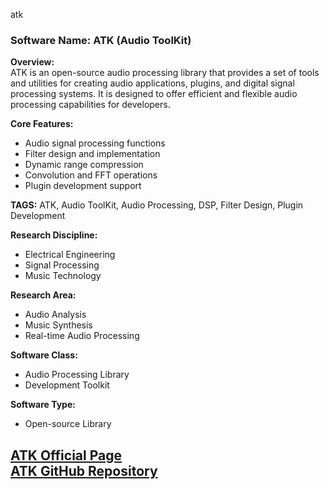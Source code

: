 atk
### Software Name: ATK (Audio ToolKit)

**Overview:**  
ATK is an open-source audio processing library that provides a set of tools and utilities for creating audio applications, plugins, and digital signal processing systems. It is designed to offer efficient and flexible audio processing capabilities for developers.

**Core Features:**
- Audio signal processing functions
- Filter design and implementation
- Dynamic range compression
- Convolution and FFT operations
- Plugin development support

**TAGS:** ATK, Audio ToolKit, Audio Processing, DSP, Filter Design, Plugin Development

**Research Discipline:**
- Electrical Engineering
- Signal Processing
- Music Technology

**Research Area:**
- Audio Analysis
- Music Synthesis
- Real-time Audio Processing

**Software Class:**
- Audio Processing Library
- Development Toolkit

**Software Type:**
- Open-source Library

[ATK Official Page](https://ccrma.stanford.edu/software/stk/)  
[ATK GitHub Repository](https://github.com/mbrucher/AudioTK)
--------------------------------------
